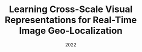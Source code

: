 ---
title: "Learning Cross-Scale Visual Representations for Real-Time Image Geo-Localization"
collection: publications
permalink: /publication/frame-interpolation-cg
date: 2022
venue: "RA-L & ICRA"
authors: "<b>T. Zhang</b> and M. Johnson-Roberson"
uri: https://arxiv.org/abs/2109.04087
arxiv: 
bibtex: files/croscarep.txt
pdf: 
teaser: images/concept.png
---